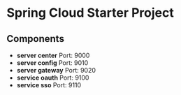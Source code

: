 # Spring Cloud Starter Project

## Components

- **server center** Port: 9000
- **server config** Port: 9010
- **server gateway** Port: 9020
- **service oauth** Port: 9100
- **service sso** Port: 9110
